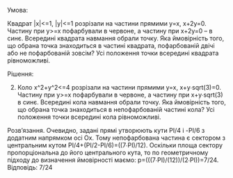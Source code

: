 Умова:

Квадрат |x|<=1, |y|<=1 розрізали на частини прямими y=x, x+2y=0. Частину при y>=x пофарбували в червоне, а частину при x+2y=0 – в синє. Всередині квадрата навмання обрали точку. Яка ймовірність того, що обрана точка знаходиться в частині квадрата, пофарбованій двічі або не пофарбованій зовсім? Усі положення точки всередині квадрата рівноможливі.

Рішення:

2. Коло x^2+y^2<=4 розрізали на частини прямими y=x, x+y∙sqrt(3)=0. Частину при y>=x пофарбували в червоне, а частину при x+y∙sqrt(3) в синє. Всередині кола навмання обрали точку. Яка ймовірність того, що обрана точка знаходиться в непофарбованій частині кола? Усі положення точки всередині кола рівноможливі.

Розв’язання. Очевидно, задані прямі утворюють кути PI/4 і -PI/6 з додатним напрямком осі Ox. Тому непофарбована частина є сектором з центральним кутом PI/4+(PI/2-PI/6)=((7∙PI)/12). Оскільки площа сектору пропорціональна до його центрального кута, то по геометричному підходу до визначення ймовірності маємо: p=(((7∙PI)/(12))/(2∙PI))=7/24. Відповідь: 7/24
